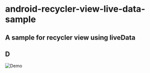 # android-recycler-view-live-data-sample
## A sample for recycler view using liveData 

## D
![Demo](/smaple.gif "Demo")
